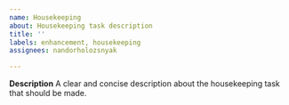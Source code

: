 ```yaml
---
name: Housekeeping
about: Housekeeping task description
title: ''
labels: enhancement, housekeeping
assignees: nandorholozsnyak

---
```


**Description**
A clear and concise description about the housekeeping task that should be made.
